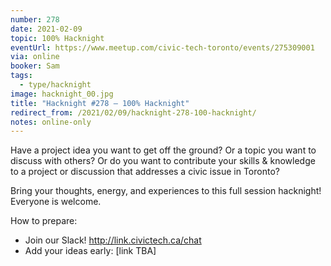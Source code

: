 ```yaml
---
number: 278
date: 2021-02-09
topic: 100% Hacknight
eventUrl: https://www.meetup.com/civic-tech-toronto/events/275309001
via: online
booker: Sam
tags:
  - type/hacknight
image: hacknight_00.jpg
title: "Hacknight #278 – 100% Hacknight"
redirect_from: /2021/02/09/hacknight-278-100-hacknight/
notes: online-only
---
```


Have a project idea you want to get off the ground? Or a topic you want to discuss with others? Or do you want to contribute your skills & knowledge to a project or discussion that addresses a civic issue in Toronto?

Bring your thoughts, energy, and experiences to this full session hacknight! Everyone is welcome.

How to prepare:
- Join our Slack! http://link.civictech.ca/chat
- Add your ideas early: [link TBA]
